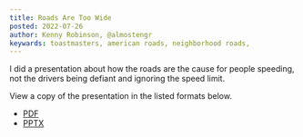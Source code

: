 ```yaml
---
title: Roads Are Too Wide
posted: 2022-07-26
author: Kenny Robinson, @almostengr
keywards: toastmasters, american roads, neighborhood roads, 
---
```


I did a presentation about how the roads are the cause for people speeding, not the drivers 
being defiant and ignoring the speed limit. 

View a copy of the presentation in the listed formats below.

* [PDF](/lifestyle/2022.07.25-ToastmastersitsTheRoadNotTheDrivers.pdf)
* [PPTX](/lifestyle/ToastmastersItsTheRoadNotTheDrivers.pptx)
